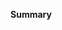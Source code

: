 <!-- Thanks for submitting a pull request! Please provide enough information so that others can review your pull request. The  fields below are mandatory. -->

**Summary**

<!-- Is the feature a substantial feature request? Please use https://github.com/kasiriveni/awesome-yarnpkg -->

<!-- Explain the **motivation** for making this change. What existing problem does the pull request solve? -->


